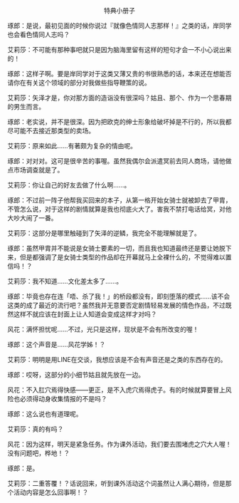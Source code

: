 <p align="center">特典小册子</p>

琢郎：是说，最初见面的时候你说过『就像色情同人志那样！』之类的话，岸同学也会看色情同人志吗？

艾莉莎：不可能有那种事吧就只是因为脑海里留有这样的短句才会一不小心说出来的！

琢郎：这样子啊。要是岸同学对于这类又薄又贵的书很熟悉的话，本来还在想能否请你在有关这个领域的部分对我做些指导鞭策的说。

艾莉莎：矢泽才是，你对那方面的造诣没有很深吗？姑且、那个、作为一个思春期的男生而言。

琢郎：老实说，并不是很深。因为把欧克的绅士形象给破坏掉是不行的，所以我都尽可能不去接近那类型的卖场。

艾莉莎：原来如此……有著颇为复杂的情由呢。

琢郎：对对对。这可是很辛苦的事喔。虽然我偶尔会派遣冥前去同人商场，请他做点市场调查就是了。

艾莉莎：你让自己的好友去做了什么啊……。

琢郎：不过前一阵子他帮我买回来的本子，从第一格开始女骑士就被卸去了甲胄，不管怎么说，对于这样的剧情就算是我也彻底火大了。害我不禁打电话给冥，对他大吵大闹了一番。

艾莉莎：这部分是哪里触碰到了矢泽的逆鳞，我完全不能理解就是了。

琢郎：虽然甲胄并不能说是女骑士要素的一切，而且我也知道最终还是要让她脱下来，但是都强调了是女骑士类型的作品却在开幕就马上全裸什么的，不觉得难以置信吗！？

艾莉莎：我不知道……文化差太多了……。

琢郎：毕竟也存在连「唔、杀了我！」的桥段都没有，即刻堕落的模式……该不会这类的成了最近的流行吧？虽然我并无意要否定剧情轻易发展的情色作品，不过既然这样不就应该在封面上让人知道会变成这样才对吗？

风花：满怀担忧呢……不过，光只是这样，现状是不会有所改变的喔！

琢郎：这个声音是……风花学姊！？

艾莉莎：明明是用LINE在交谈，我想应该是不会有声音还是之类的东西存在的。

琢郎：哎呀，这部分的小细节姑且就先放在一边。

风花：不入肛穴焉得快感——更正，是不入虎穴焉得虎子。有的时候就算要冒上风险也必须得动身收集情报的不是吗？

琢郎：这么说也有道理呢。

艾莉莎：真的有吗？

风花：因为这样，明天是紧急任务。作为课外活动，我们要去围堵虎之穴大人喔！没有问题吧，桦地！？

琢郎：是。

艾莉莎：二重答覆！？话说回来，听到课外活动这个词虽然让人满心期待，但是那个活动内容是怎么回事啊！？

